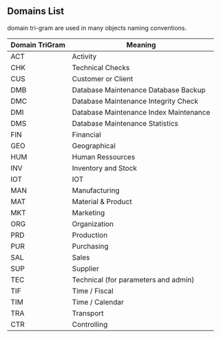 ## Domains List

domain tri-gram are used in many objects naming conventions.

| Domain   TriGram 	| Meaning                                  	|
|------------------	|------------------------------------------	|
| ACT              	| Activity                                 	|
| CHK              	| Technical Checks                        	|
| CUS              	| Customer or Client                       	|
| DMB              	| Database   Maintenance Database Backup   	|
| DMC              	| Database   Maintenance Integrity Check   	|
| DMI              	| Database   Maintenance Index Maintenance 	|
| DMS              	| Database   Maintenance Statistics        	|
| FIN              	| Financial                                	|
| GEO              	| Geographical                             	|
| HUM              	| Human Ressources                         	|
| INV              	| Inventory and   Stock                    	|
| IOT              	| IOT                                      	|
| MAN              	| Manufacturing                            	|
| MAT              	| Material &   Product                     	|
| MKT              	| Marketing                                	|
| ORG              	| Organization                             	|
| PRD              	| Production                               	|
| PUR              	| Purchasing                               	|
| SAL              	| Sales                                    	|
| SUP              	| Supplier                                 	|
| TEC              	| Technical (for parameters and admin)     	|
| TIF              	| Time / Fiscal                            	|
| TIM              	| Time / Calendar                          	|
| TRA              	| Transport                                	|
| CTR              	| Controlling                                	|
